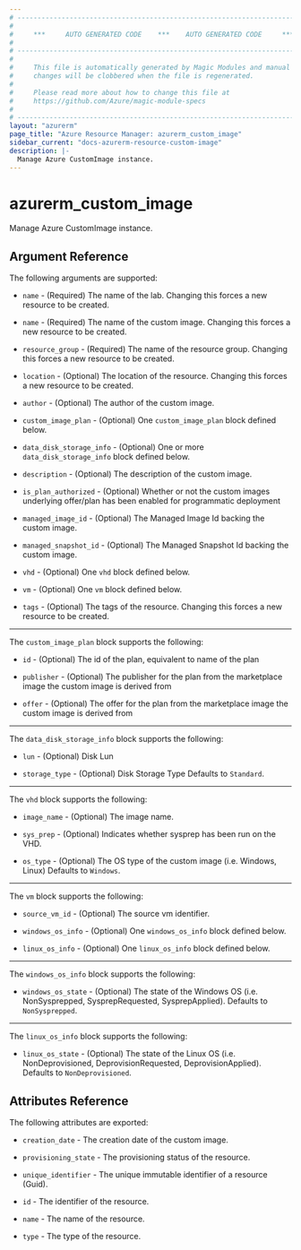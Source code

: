 ```yaml
---
# ----------------------------------------------------------------------------
#
#     ***     AUTO GENERATED CODE    ***    AUTO GENERATED CODE     ***
#
# ----------------------------------------------------------------------------
#
#     This file is automatically generated by Magic Modules and manual
#     changes will be clobbered when the file is regenerated.
#
#     Please read more about how to change this file at
#     https://github.com/Azure/magic-module-specs
#
# ----------------------------------------------------------------------------
layout: "azurerm"
page_title: "Azure Resource Manager: azurerm_custom_image"
sidebar_current: "docs-azurerm-resource-custom-image"
description: |-
  Manage Azure CustomImage instance.
---
```


# azurerm_custom_image

Manage Azure CustomImage instance.


## Argument Reference

The following arguments are supported:

* `name` - (Required) The name of the lab. Changing this forces a new resource to be created.

* `name` - (Required) The name of the custom image. Changing this forces a new resource to be created.

* `resource_group` - (Required) The name of the resource group. Changing this forces a new resource to be created.

* `location` - (Optional) The location of the resource. Changing this forces a new resource to be created.

* `author` - (Optional) The author of the custom image.

* `custom_image_plan` - (Optional) One `custom_image_plan` block defined below.

* `data_disk_storage_info` - (Optional) One or more `data_disk_storage_info` block defined below.

* `description` - (Optional) The description of the custom image.

* `is_plan_authorized` - (Optional) Whether or not the custom images underlying offer/plan has been enabled for programmatic deployment

* `managed_image_id` - (Optional) The Managed Image Id backing the custom image.

* `managed_snapshot_id` - (Optional) The Managed Snapshot Id backing the custom image.

* `vhd` - (Optional) One `vhd` block defined below.

* `vm` - (Optional) One `vm` block defined below.

* `tags` - (Optional) The tags of the resource. Changing this forces a new resource to be created.

---

The `custom_image_plan` block supports the following:

* `id` - (Optional) The id of the plan, equivalent to name of the plan

* `publisher` - (Optional) The publisher for the plan from the marketplace image the custom image is derived from

* `offer` - (Optional) The offer for the plan from the marketplace image the custom image is derived from

---

The `data_disk_storage_info` block supports the following:

* `lun` - (Optional) Disk Lun

* `storage_type` - (Optional) Disk Storage Type Defaults to `Standard`.

---

The `vhd` block supports the following:

* `image_name` - (Optional) The image name.

* `sys_prep` - (Optional) Indicates whether sysprep has been run on the VHD.

* `os_type` - (Optional) The OS type of the custom image (i.e. Windows, Linux) Defaults to `Windows`.

---

The `vm` block supports the following:

* `source_vm_id` - (Optional) The source vm identifier.

* `windows_os_info` - (Optional) One `windows_os_info` block defined below.

* `linux_os_info` - (Optional) One `linux_os_info` block defined below.


---

The `windows_os_info` block supports the following:

* `windows_os_state` - (Optional) The state of the Windows OS (i.e. NonSysprepped, SysprepRequested, SysprepApplied). Defaults to `NonSysprepped`.

---

The `linux_os_info` block supports the following:

* `linux_os_state` - (Optional) The state of the Linux OS (i.e. NonDeprovisioned, DeprovisionRequested, DeprovisionApplied). Defaults to `NonDeprovisioned`.

## Attributes Reference

The following attributes are exported:

* `creation_date` - The creation date of the custom image.

* `provisioning_state` - The provisioning status of the resource.

* `unique_identifier` - The unique immutable identifier of a resource (Guid).

* `id` - The identifier of the resource.

* `name` - The name of the resource.

* `type` - The type of the resource.
